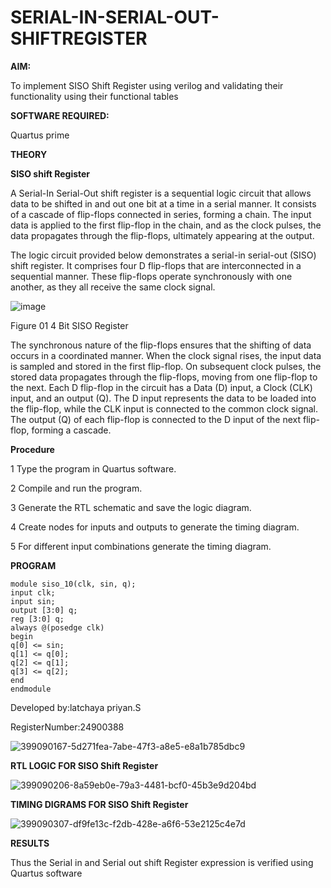 # SERIAL-IN-SERIAL-OUT-SHIFTREGISTER

**AIM:**

To implement  SISO Shift Register using verilog and validating their functionality using their functional tables

**SOFTWARE REQUIRED:**

Quartus prime

**THEORY**

**SISO shift Register**

A Serial-In Serial-Out shift register is a sequential logic circuit that allows data to be shifted in and out one bit at a time in a serial manner. It consists of a cascade of flip-flops connected in series, forming a chain. The input data is applied to the first flip-flop in the chain, and as the clock pulses, the data propagates through the flip-flops, ultimately appearing at the output.

The logic circuit provided below demonstrates a serial-in serial-out (SISO) shift register. It comprises four D flip-flops that are interconnected in a sequential manner. These flip-flops operate synchronously with one another, as they all receive the same clock signal.

![image](https://github.com/naavaneetha/SERIAL-IN-SERIAL-OUT-SHIFTREGISTER/assets/154305477/e81c4072-37f9-46c6-8145-566764b74c3a)

Figure 01 4 Bit SISO Register

The synchronous nature of the flip-flops ensures that the shifting of data occurs in a coordinated manner. When the clock signal rises, the input data is sampled and stored in the first flip-flop. On subsequent clock pulses, the stored data propagates through the flip-flops, moving from one flip-flop to the next.
Each D flip-flop in the circuit has a Data (D) input, a Clock (CLK) input, and an output (Q). The D input represents the data to be loaded into the flip-flop, while the CLK input is connected to the common clock signal. The output (Q) of each flip-flop is connected to the D input of the next flip-flop, forming a cascade.

**Procedure**

1 Type the program in Quartus software.

2 Compile and run the program.

3 Generate the RTL schematic and save the logic diagram.

4 Create nodes for inputs and outputs to generate the timing diagram.

5 For different input combinations generate the timing diagram.

**PROGRAM**


```
module siso_10(clk, sin, q);
input clk;
input sin;
output [3:0] q;
reg [3:0] q;
always @(posedge clk)
begin
q[0] <= sin;
q[1] <= q[0];
q[2] <= q[1];
q[3] <= q[2];
end
endmodule
```

Developed by:latchaya priyan.S

RegisterNumber:24900388


![399090167-5d271fea-7abe-47f3-a8e5-e8a1b785dbc9](https://github.com/user-attachments/assets/8e4659cf-7a3b-450c-bb8b-589956577a8a)


**RTL LOGIC FOR SISO Shift Register**

![399090206-8a59eb0e-79a3-4481-bcf0-45b3e9d204bd](https://github.com/user-attachments/assets/80fad6f0-919c-4a57-9128-c7a67598fd36)


**TIMING DIGRAMS FOR SISO Shift Register**

![399090307-df9fe13c-f2db-428e-a6f6-53e2125c4e7d](https://github.com/user-attachments/assets/2195077e-6c44-4bee-8a21-2ffc5729e0c6)


**RESULTS**

Thus the Serial in and Serial out shift Register expression is verified using Quartus software
